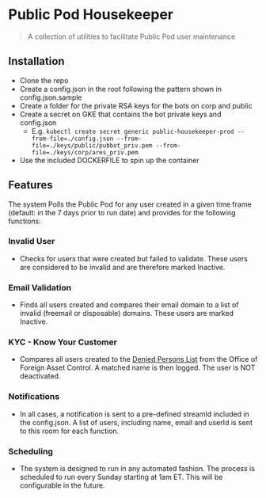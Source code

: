 # Public Pod Housekeeper

> A collection of utilities to facilitate Public Pod user maintenance

## Installation

- Clone the repo 
- Create a config.json in the root following the pattern shown in config.json.sample
- Create a folder for the private RSA keys for the bots on corp and public
- Create a secret on GKE that contains the bot private keys and config.json
    - E.g. `kubectl create secret generic public-housekeeper-prod --from-file=./config.json --from-file=./keys/public/pubbot_priv.pem --from-file=./keys/corp/ares_priv.pem`
- Use the included DOCKERFILE to spin up the container

## Features
The system Polls the Public Pod for any user created in a given time frame (default: in the 7 days prior to run date)
and provides for the following functions:

### Invalid User 
- Checks for users that were created but failed to validate. These users are considered to be invalid and are therefore marked Inactive. 

### Email Validation
- Finds all users created and compares their email domain to a list of invalid (freemail or disposable) domains. These users are marked Inactive.  

### KYC - Know Your Customer
- Compares all users created to the <a href="https://www.bis.doc.gov/index.php/policy-guidance/lists-of-parties-of-concern/denied-persons-list">Denied Persons List</a> from the Office of Foreign Asset Control. A matched name is then logged. The user is NOT deactivated.

### Notifications
- In all cases, a notification is sent to a pre-defined streamId included in the config.json. A list of users, including name, email and userId is sent to this room for each function. 

### Scheduling
- The system is designed to run in any automated fashion. The process is scheduled to run every Sunday starting at 1am ET. This will be configurable in the future. 
